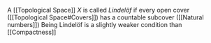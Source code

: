 A [[Topological Space]] $X$ is called *Lindelöf* if every open cover ([[Topological Space#Covers]]) has a countable subcover ([[Natural numbers]])
Being Lindelöf is a slightly weaker condition than [[Compactness]]